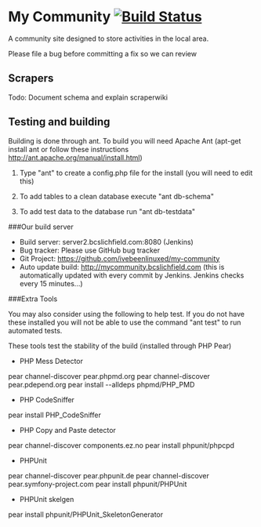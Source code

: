 My Community [![Build Status](http://server2.bcslichfield.com:8080/job/My%20Community/badge/icon)](http://server2.bcslichfield.com:8080/job/My%20Community/)
============

A community site designed to store activities in the local area.

Please file a bug before committing a fix so we can review

Scrapers
--------

Todo: Document schema and explain scraperwiki


Testing and building
--------------------

Building is done through ant. To build you will need Apache Ant (apt-get install ant or follow these instructions http://ant.apache.org/manual/install.html)

1) Type "ant" to create a config.php file for the install (you will need to edit this)

2) To add tables to a clean database execute "ant db-schema"

3) To add test data to the database run "ant db-testdata"

###Our build server
* Build server: server2.bcslichfield.com:8080 (Jenkins)
* Bug tracker: Please use GitHub bug tracker
* Git Project: https://github.com/ivebeenlinuxed/my-community
* Auto update build: http://mycommunity.bcslichfield.com (this is automatically updated with every commit by Jenkins. Jenkins checks every 15 minutes...)

###Extra Tools

You may also consider using the following to help test. If you do not have these installed you will not
be able to use the command "ant test" to run automated tests.

These tools test the stability of the build (installed through PHP Pear)

* PHP Mess Detector 

pear channel-discover pear.phpmd.org 
pear channel-discover pear.pdepend.org 
pear install --alldeps phpmd/PHP_PMD
 
* PHP CodeSniffer

pear install PHP_CodeSniffer

* PHP Copy and Paste detector

pear channel-discover components.ez.no
pear install phpunit/phpcpd

* PHPUnit

pear channel-discover pear.phpunit.de
pear channel-discover pear.symfony-project.com
pear install phpunit/PHPUnit

* PHPUnit skelgen

pear install phpunit/PHPUnit_SkeletonGenerator
